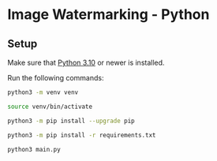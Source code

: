 # Image Watermarking - Python

## Setup

Make sure that [Python 3.10](https://www.python.org/downloads/) or newer is installed.

Run the following commands:

```bash
python3 -m venv venv
```

```bash
source venv/bin/activate
```

```bash
python3 -m pip install --upgrade pip
```

```bash
python3 -m pip install -r requirements.txt
```

```bash
python3 main.py
```
